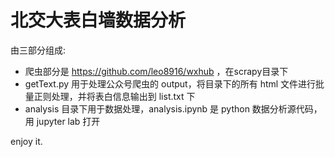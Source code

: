 # 北交大表白墙数据分析

由三部分组成: 

- 爬虫部分是 https://github.com/leo8916/wxhub ，在scrapy目录下
- getText.py 用于处理公众号爬虫的 output，将目录下的所有 html 文件进行批量正则处理，并将表白信息输出到 list.txt 下
- analysis 目录下用于数据处理，analysis.ipynb 是 python 数据分析源代码，用 jupyter lab 打开

enjoy it.




